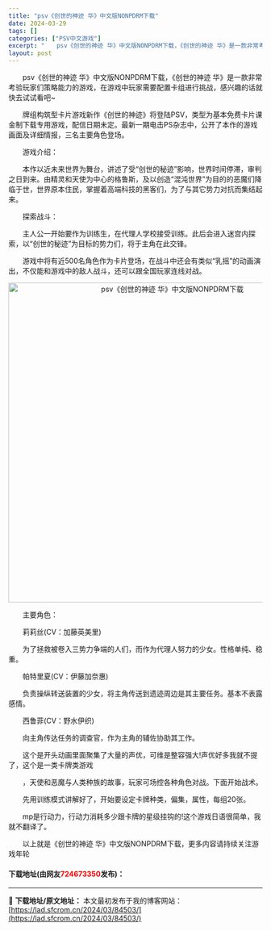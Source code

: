 ```yaml
---
title: "psv《创世的神迹 华》中文版NONPDRM下载"
date: 2024-03-29
tags: []
categories: ["PSV中文游戏"]
excerpt: "　　psv《创世的神迹 华》中文版NONPDRM下载，《创世的神迹 华》是一款非常考验玩家们策略能力的游戏，在游戏中玩家需要配置卡组进行挑战，感兴趣的话就快去试试看吧~ 　　牌组构筑型卡片游戏新作《创世的神迹》将登陆PSV，类型为基本免费卡片课金制下载专用游戏，配信日期未定。最新一期电击PS杂志中，&hellip;"
layout: post
---
```


 <p>　　psv《创世的神迹 华》中文版NONPDRM下载，《创世的神迹 华》是一款非常考验玩家们策略能力的游戏，在游戏中玩家需要配置卡组进行挑战，感兴趣的话就快去试试看吧~</p> <p>　　牌组构筑型卡片游戏新作《创世的神迹》将登陆PSV，类型为基本免费卡片课金制下载专用游戏，配信日期未定。最新一期电击PS杂志中，公开了本作的游戏画面及详细情报，三名主要角色登场。</p> <p>　　游戏介绍：</p> <p>　　本作以近未来世界为舞台，讲述了受&ldquo;创世的秘迹&rdquo;影响，世界时间停滞，审判之日到来。由精灵和天使为中心的格鲁斯，及以创造&ldquo;混沌世界&rdquo;为目的的恶魔们降临于世，世界原本住民，掌握着高端科技的黑客们，为了与其它势力对抗而集结起来。</p> <p>　　探索战斗：</p> <p>　　主人公一开始要作为训练生，在代理人学校接受训练。此后会进入迷宫内探索，以&ldquo;创世的秘迹&rdquo;为目标的势力们，将于主角在此交锋。</p> <p>　　游戏中将有近500名角色作为卡片登场，在战斗中还会有类似&ldquo;乳摇&rdquo;的动画演出，不仅能和游戏中的敌人战斗，还可以跟全国玩家连线对战。</p> <p align="center"><img align="" border="0" src="https://lad.sfcrom.cn/wp-content/uploads/2024/03/20240329_6606718126aa3.jpg" width="634" alt="psv《创世的神迹 华》中文版NONPDRM下载" /></p> <p>　　主要角色：</p> <p>　　莉莉丝(CV：加藤英美里)</p> <p>　　为了拯救被卷入三势力争端的人们，而作为代理人努力的少女。性格单纯、稳重。</p> <p>　　帕特里夏(CV：伊藤加奈惠)</p> <p>　　负责操纵转送装置的少女，将主角传送到遗迹周边是其主要任务。基本不表露感情。</p> <p>　　西鲁菲(CV：野水伊织)</p> <p>　　向主角传达任务的调查官，作为主角的辅佐协助其工作。</p> <p>　　这个是开头动画里面聚集了大量的声优，可维是整容强大!声优好多我就不提了，这个是一类卡牌类游戏</p> <p>　　，天使和恶魔与人类种族的故事，玩家可场控各种角色对战。下面开始战术。</p> <p>　　先用训练模式讲解好了，开始要设定卡牌种类，偏集，属性，每组20张。</p> <p>　　mp是行动力，行动力消耗多少跟卡牌的星级挂钩的!这个游戏日语很简单，我就不翻译了。</p> <p>　　以上就是《创世的神迹 华》中文版NONPDRM下载，更多内容请持续关注游戏年轮</p> <p><h4>下载地址(由网友<font color="red">724673350</font>发布)：</h4></p> 

---
📖 **下载地址/原文地址：** 本文最初发布于我的博客网站：[https://lad.sfcrom.cn/2024/03/84503/](https://lad.sfcrom.cn/2024/03/84503/)
